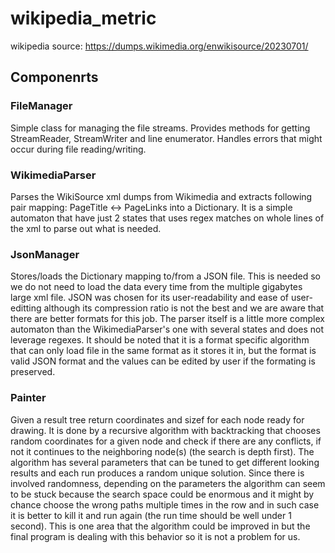 # wikipedia_metric

wikipedia source: https://dumps.wikimedia.org/enwikisource/20230701/

## Componenrts

### FileManager

Simple class for managing the file streams. Provides methods for getting StreamReader, StreamWriter and line enumerator. Handles errors that might occur during file reading/writing.

### WikimediaParser

Parses the WikiSource xml dumps from Wikimedia and extracts following pair mapping: PageTitle <-> PageLinks into a Dictionary. It is a simple automaton that have just 2 states that uses regex matches on whole lines of the xml to parse out what is needed.

### JsonManager

Stores/loads the Dictionary mapping to/from a JSON file. This is needed so we do not need to load the data every time from the multiple gigabytes large xml file. JSON was chosen for its user-readability and ease of user-editting although its compression ratio is not the best and we are aware that there are better formats for this job. The parser itself is a little more complex automaton than the WikimediaParser's one with several states and does not leverage regexes. It should be noted that it is a format specific algorithm that can only load file in the same format as it stores it in, but the format is valid JSON format and the values can be edited by user if the formating is preserved.

### Painter

Given a result tree return coordinates and sizef for each node ready for drawing. It is done by a recursive algorithm with backtracking that chooses random coordinates for a given node and check if there are any conflicts, if not it continues to the neighboring node(s) (the search is depth first). The algorithm has several parameters that can be tuned to get different looking results and each run produces a random unique solution. Since there is involved randomness, depending on the parameters the algorithm can seem to be stuck because the search space could be enormous and it might by chance choose the wrong paths multiple times in the row and in such case it is better to kill it and run again (the run time should be well under 1 second). This is one area that the algorithm could be improved in but the final program is dealing with this behavior so it is not a problem for us. 
